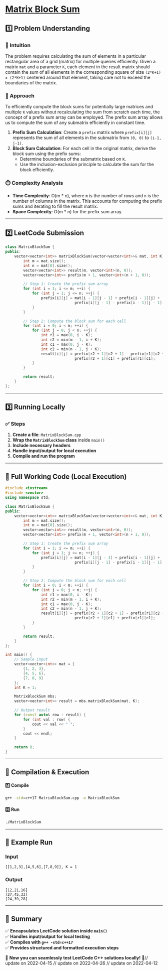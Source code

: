 # **[Matrix Block Sum](https://leetcode.com/problems/matrix-block-sum/description/)**  

## **1️⃣ Problem Understanding**  
### **📌 Intuition**  
The problem requires calculating the sum of elements in a particular rectangular area of a grid (matrix) for multiple queries efficiently. Given a matrix `mat` and a parameter `K`, each element in the result matrix should contain the sum of all elements in the corresponding square of size `(2*K+1) x (2*K+1)` centered around that element, taking care not to exceed the boundaries of the matrix.

### **🚀 Approach**  
To efficiently compute the block sums for potentially large matrices and multiple `K` values without recalculating the sum from scratch each time, the concept of a prefix sum array can be employed. The prefix sum array allows us to compute the sum of any submatrix efficiently in constant time.

1. **Prefix Sum Calculation**: Create a `prefix` matrix where `prefix[i][j]` represents the sum of all elements in the submatrix from `(0, 0)` to `(i-1, j-1)`.
2. **Block Sum Calculation**: For each cell in the original matrix, derive the block sum using the prefix sums:
   - Determine boundaries of the submatrix based on `K`.
   - Use the inclusion-exclusion principle to calculate the sum for the block efficiently.

### **⏱️ Complexity Analysis**  
- **Time Complexity**: O(m * n), where `m` is the number of rows and `n` is the number of columns in the matrix. This accounts for computing the prefix sums and iterating to fill the result matrix.
- **Space Complexity**: O(m * n) for the prefix sum array.

---  

## **2️⃣ LeetCode Submission**  
```cpp
class MatrixBlockSum {
public:
    vector<vector<int>> matrixBlockSum(vector<vector<int>>& mat, int K) {
        int m = mat.size();
        int n = mat[0].size();
        vector<vector<int>> result(m, vector<int>(n, 0));
        vector<vector<int>> prefix(m + 1, vector<int>(n + 1, 0));

        // Step 1: Create the prefix sum array
        for (int i = 1; i <= m; ++i) {
            for (int j = 1; j <= n; ++j) {
                prefix[i][j] = mat[i - 1][j - 1] + prefix[i - 1][j] +
                               prefix[i][j - 1] - prefix[i - 1][j - 1];
            }
        }

        // Step 2: Compute the block sum for each cell
        for (int i = 0; i < m; ++i) {
            for (int j = 0; j < n; ++j) {
                int r1 = max(0, i - K);
                int r2 = min(m - 1, i + K);
                int c1 = max(0, j - K);
                int c2 = min(n - 1, j + K);
                result[i][j] = prefix[r2 + 1][c2 + 1] - prefix[r1][c2 + 1] - 
                               prefix[r2 + 1][c1] + prefix[r1][c1];
            }
        }

        return result;
    }
};  
```  

---  

## **3️⃣ Running Locally**  
### **✅ Steps**  
1. **Create a file**: `MatrixBlockSum.cpp`  
2. **Wrap the `MatrixBlockSum` class** inside `main()`  
3. **Include necessary headers**  
4. **Handle input/output for local execution**  
5. **Compile and run the program**  

---  

## **📝 Full Working Code (Local Execution)**  
```cpp
#include <iostream>
#include <vector>
using namespace std;

class MatrixBlockSum {
public:
    vector<vector<int>> matrixBlockSum(vector<vector<int>>& mat, int K) {
        int m = mat.size();
        int n = mat[0].size();
        vector<vector<int>> result(m, vector<int>(n, 0));
        vector<vector<int>> prefix(m + 1, vector<int>(n + 1, 0));

        // Step 1: Create the prefix sum array
        for (int i = 1; i <= m; ++i) {
            for (int j = 1; j <= n; ++j) {
                prefix[i][j] = mat[i - 1][j - 1] + prefix[i - 1][j] +
                               prefix[i][j - 1] - prefix[i - 1][j - 1];
            }
        }

        // Step 2: Compute the block sum for each cell
        for (int i = 0; i < m; ++i) {
            for (int j = 0; j < n; ++j) {
                int r1 = max(0, i - K);
                int r2 = min(m - 1, i + K);
                int c1 = max(0, j - K);
                int c2 = min(n - 1, j + K);
                result[i][j] = prefix[r2 + 1][c2 + 1] - prefix[r1][c2 + 1] - 
                               prefix[r2 + 1][c1] + prefix[r1][c1];
            }
        }

        return result;
    }
};

int main() {
    // Sample input
    vector<vector<int>> mat = {
        {1, 2, 3},
        {4, 5, 6},
        {7, 8, 9}
    };
    int K = 1;

    MatrixBlockSum mbs;
    vector<vector<int>> result = mbs.matrixBlockSum(mat, K);

    // Output result
    for (const auto& row : result) {
        for (int val : row) {
            cout << val << " ";
        }
        cout << endl;
    }

    return 0;
}
```  

---  

## **🔧 Compilation & Execution**  
#### **1️⃣ Compile**  
```bash
g++ -std=c++17 MatrixBlockSum.cpp -o MatrixBlockSum
```  

#### **2️⃣ Run**  
```bash
./MatrixBlockSum
```  

---  

## **🎯 Example Run**  
### **Input**  
```
[[1,2,3],[4,5,6],[7,8,9]], K = 1
```  
### **Output**  
```
[12,21,16]
[27,45,33]
[24,39,28]
```  

---  

## **📌 Summary**  
✅ **Encapsulates LeetCode solution inside `main()`**  
✅ **Handles input/output for local testing**  
✅ **Compiles with `g++ -std=c++17`**  
✅ **Provides structured and formatted execution steps**  

🚀 **Now you can seamlessly test LeetCode C++ solutions locally!** 🚀// update on 2022-04-15
// update on 2022-04-26
// update on 2022-04-12
